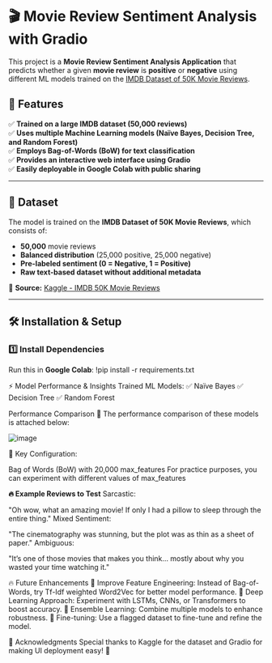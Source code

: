 # 🎬 Movie Review Sentiment Analysis with Gradio  

This project is a **Movie Review Sentiment Analysis Application** that predicts whether a given **movie review** is **positive** or **negative** using different ML models trained on the [IMDB Dataset of 50K Movie Reviews](https://www.kaggle.com/datasets/lakshmi25npathi/imdb-dataset-of-50k-movie-reviews).  

## 🚀 Features  
✅ **Trained on a large IMDB dataset (50,000 reviews)**  
✅ **Uses multiple Machine Learning models (Naïve Bayes, Decision Tree, and Random Forest)**  
✅ **Employs Bag-of-Words (BoW) for text classification**  
✅ **Provides an interactive web interface using Gradio**  
✅ **Easily deployable in Google Colab with public sharing**  

---

## 📂 Dataset  
The model is trained on the **IMDB Dataset of 50K Movie Reviews**, which consists of:  
- **50,000** movie reviews  
- **Balanced distribution** (25,000 positive, 25,000 negative)  
- **Pre-labeled sentiment (0 = Negative, 1 = Positive)**  
- **Raw text-based dataset without additional metadata**  

📌 **Source:** [Kaggle - IMDB 50K Movie Reviews](https://www.kaggle.com/datasets/lakshmi25npathi/imdb-dataset-of-50k-movie-reviews)  

---

## 🛠️ Installation & Setup  

### **1️⃣ Install Dependencies**  
Run this in **Google Colab**: !pip install -r requirements.txt 


⚡ Model Performance & Insights
Trained ML Models:
✅ Naïve Bayes
✅ Decision Tree
✅ Random Forest

Performance Comparison
📌 The performance comparison of these models is attached below:

![image](https://github.com/user-attachments/assets/1955781f-040f-488c-a2b7-71c74cec4106)

📌 Key Configuration:

Bag of Words (BoW) with 20,000 max_features
For practice purposes, you can experiment with different values of max_features


**🔥 Example Reviews to Test**
Sarcastic:

"Oh wow, what an amazing movie! If only I had a pillow to sleep through the entire thing."
Mixed Sentiment:

"The cinematography was stunning, but the plot was as thin as a sheet of paper."
Ambiguous:

"It’s one of those movies that makes you think… mostly about why you wasted your time watching it."

🔥 Future Enhancements
🔹 Improve Feature Engineering: Instead of Bag-of-Words, try Tf-Idf weighted Word2Vec for better model performance.
🔹 Deep Learning Approach: Experiment with LSTMs, CNNs, or Transformers to boost accuracy.
🔹 Ensemble Learning: Combine multiple models to enhance robustness.
🔹 Fine-tuning: Use a flagged dataset to fine-tune and refine the model.

🙌 Acknowledgments
Special thanks to Kaggle for the dataset and Gradio for making UI deployment easy! 🎉
